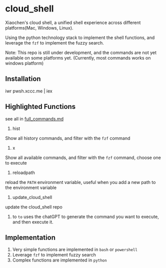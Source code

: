 # cloud_shell
Xiaochen's cloud shell, a unified shell experience across different platforms(Mac, Windows, Linux).

Using the python technology stack to implement the shell functions, and leverage the `fzf` to implement the fuzzy search.

Note: This repo is still under development, and the commands are not yet available on some platforms yet. (Currently, most commands works on windows platform)

## Installation

iwr pwsh.xccc.me | iex


<!-- ## Usage
1. Clone the repo
1. Run `init.ps1` or `init.sh`
1. (Window only) Add the repo to `PATH` or run `update_path.ps1`
1. Enjoy -->

## Highlighted Functions

see all in [full_commands.md](full_commands.md)

1. hist

Show all history commands, and filter with the `fzf` command

1. x

Show all available commands, and filter with the `fzf` command, choose one to execute

1. reloadpath

reload the `PATH` environment variable, useful when you add a new path to the environment variable

1. update_cloud_shell

update the cloud_shell repo

1. to
`to` uses the chatGPT to generate the command you want to execute, and then execute it.


## Implementation
1. Very simple functions are implemented in `bash` or `powershell`
1. Leverage `fzf` to implement fuzzy search
1. Complex functions are implemented in `python`
